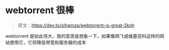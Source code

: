 # webtorrent 很棒

> 原文：<https://dev.to/sihamza/webtorrent-is-great-2koh>

webtorrent 是如此伟大，我的意思是想象一下，如果像网飞或维基百科这样的网站使用它，它将降低带宽和服务器的成本